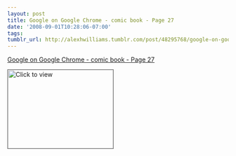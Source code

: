 ```yaml
---
layout: post
title: Google on Google Chrome - comic book - Page 27
date: '2008-09-01T10:28:06-07:00'
tags: 
tumblr_url: http://alexhwilliams.tumblr.com/post/48295768/google-on-google-chrome-comic-book-page-27
---
```

<a href="https://www.iterasi.net/OpenViewer.aspx?sqrlitid=5x0lxPwh3EuJYo3meTH2qg">Google on Google Chrome - comic book - Page 27</a><br/><p><a href="https://www.iterasi.net/OpenViewer.aspx?sqrlitid=5x0lxPwh3EuJYo3meTH2qg" target="_blank"> <img src="http://AssetHost01a.iterasi.net/ec2eb670e447/94d5ad32ba6b/ff6f9e86baa1/bd7db367a3b8/479b4362-0570-4573-bb1b-c68eed48199c/thumbnail.jpg???20080901172835???Q/aTkh5dqzIridwOB5Mi8wgbDEZLrfcJCL3y3Uuf0v1ZN2sAl92PvqQSfQxyhMGVfxwmfDDPkT2DYkZWiwuJZTvBl3nwXElGpPue1xr7dkSfrOC35Q3XcS0jb3oaiRsaSBZoO9Ljn09Q+5fEA4BYYyI0VAFR/pQih9Fcit42Jug=" width="240" height="180" style="border:solid 1px #666" alt="Click to view"/></a></p>
